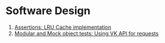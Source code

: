 # Software Design

1. [Assertions: LRU Cache implementation](1-assertions)
2. [Modular and Mock object tests: Using VK API for requests](2-api)
